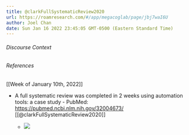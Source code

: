```yaml
---
title: @clarkFullSystematicReview2020
url: https://roamresearch.com/#/app/megacoglab/page/jbj7waI6U
author: Joel Chan
date: Sun Jan 16 2022 23:45:05 GMT-0500 (Eastern Standard Time)
---
```




###### Discourse Context



###### References

[[Week of January 10th, 2022]]

- A full systematic review was completed in 2 weeks using automation tools: a case study - PubMed: https://pubmed.ncbi.nlm.nih.gov/32004673/ [[@clarkFullSystematicReview2020]]

    - ![](https://firebasestorage.googleapis.com/v0/b/firescript-577a2.appspot.com/o/imgs%2Fapp%2Fmegacoglab%2FneJ_BqEYDA.png?alt=media&token=c7b29109-ec0d-4e29-b0bc-8f105a78f512)
